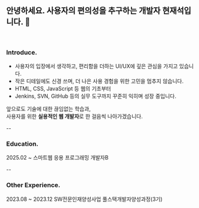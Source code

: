 ## 안녕하세요. 사용자의 편의성을 추구하는 개발자 현재석입니다. 👋

<br>

### Introduce.
- 사용자의 입장에서 생각하고, 편리함을 더하는 UI/UX에 깊은 관심을 가지고 있습니다.  
- 작은 디테일에도 신경 쓰며, 더 나은 사용 경험을 위한 고민을 멈추지 않습니다.
- HTML, CSS, JavaScript 등 웹의 기초부터 
- Jenkins, SVN, GitHub 등의 실무 도구까지 꾸준히 익히며 성장 중입니다.

앞으로도 기술에 대한 끊임없는 학습과,  
사용자를 위한 **실용적인 웹 개발자**로 한 걸음씩 나아가겠습니다.

--
<br>

### Education.
2025.02 ~ 스마트웹 응용 프로그래밍 개발자B

--
<br>

### Other Experience.
2023.08 ~ 2023.12 SW전문인재양성사업 풀스택개발자양성과정(3기)
